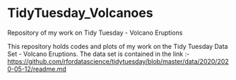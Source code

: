 # TidyTuesday_Volcanoes
Repository of my work on Tidy Tuesday - Volcano Eruptions

This repository holds codes and plots of my work on the Tidy Tuesday Data Set - Volcano Eruptions. The data set is contained in the link :- https://github.com/rfordatascience/tidytuesday/blob/master/data/2020/2020-05-12/readme.md
